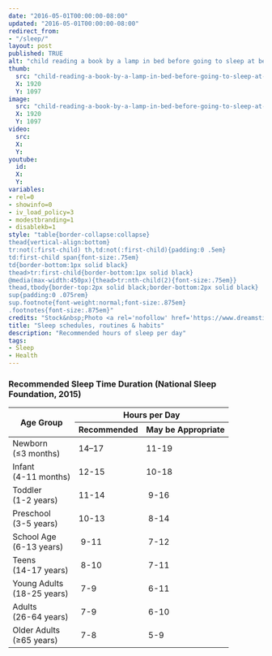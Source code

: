 ```yaml
---
date: "2016-05-01T00:00:00-08:00"
updated: "2016-05-01T00:00:00-08:00"
redirect_from:
- "/sleep/"
layout: post
published: TRUE
alt: "child reading a book by a lamp in bed before going to sleep at bedtime"
thumb:
  src: "child-reading-a-book-by-a-lamp-in-bed-before-going-to-sleep-at-bedtime.jpg"
  X: 1920
  Y: 1097
image:
  src: "child-reading-a-book-by-a-lamp-in-bed-before-going-to-sleep-at-bedtime.jpg"
  X: 1920
  Y: 1097
video:
  src:
  X:
  Y:
youtube:
  id:
  X:
  Y:
variables:
- rel=0
- showinfo=0
- iv_load_policy=3
- modestbranding=1
- disablekb=1
style: "table{border-collapse:collapse}
thead{vertical-align:bottom}
tr:not(:first-child) th,td:not(:first-child){padding:0 .5em}
td:first-child span{font-size:.75em}
td{border-bottom:1px solid black}
thead>tr:first-child{border-bottom:1px solid black}
@media(max-width:450px){thead>tr:nth-child(2){font-size:.75em}}
thead,tbody{border-top:2px solid black;border-bottom:2px solid black}
sup{padding:0 .075rem}
sup.footnote{font-weight:normal;font-size:.875em}
.footnotes{font-size:.875em}"
credits: "Stock&nbsp;Photo <a rel='nofollow' href='https://www.dreamstime.com/stock-photo-preteen-handsome-boy-read-book-lamp-sleep-image58081725' target='_blank'>&copy;</a>&nbsp;Ulianna19970"
title: "Sleep schedules, routines & habits"
description: "Recommended hours of sleep per day"
tags:
- Sleep
- Health
---
```

<h3>Recommended Sleep Time Duration (National Sleep Foundation, 2015)</h3>
<table class="center">
	<thead>
		<tr>
			<th rowspan="2">Age&nbsp;Group</th>
			<th colspan="2">Hours per&nbsp;Day</th>
		</tr>
		<tr>
			<th>Recommended</th>
			<th>May&nbsp;be Appropriate</th>
		</tr>
	</thead>
	<tbody>
		<tr>
			<td>Newborn<br><span>(&le;3 months)</span></td>
			<td class="mono">14–17</td>
			<td class="mono">11-19</td>
		</tr>
		<tr>
			<td>Infant<br><span>(4-11 months)</span></td>
			<td class="mono">12-15</td>
			<td class="mono">10-18</td>
		</tr>
		<tr>
			<td>Toddler<br><span>(1-2 years)</span></td>
			<td class="mono">11-14</td>
			<td class="mono">&nbsp;9-16</td>
		</tr>
		<tr>
			<td>Preschool<br><span>(3-5 years)</span></td>
			<td class="mono">10-13</td>
			<td class="mono">&nbsp;8-14</td>
		</tr>
		<tr>
			<td>School&nbsp;Age<br><span>(6-13 years)</span></td>
			<td class="mono">&nbsp;9-11</td>
			<td class="mono">&nbsp;7-12</td>
		</tr>
		<tr>
			<td>Teens<br><span>(14-17 years)</span></td>
			<td class="mono">&nbsp;8-10</td>
			<td class="mono">&nbsp;7-11</td>
		</tr>
		<tr>
			<td>Young&nbsp;Adults<br><span>(18-25 years)</span></td>
			<td class="mono">&nbsp;7-9&nbsp;</td>
			<td class="mono">&nbsp;6-11</td>
		</tr>
		<tr>
			<td>Adults<br><span>(26-64 years)</span></td>
			<td class="mono">&nbsp;7-9&nbsp;</td>
			<td class="mono">&nbsp;6-10</td>
		</tr>
		<tr>
			<td>Older&nbsp;Adults<br><span>(&ge;65 years)</span></td>
			<td class="mono">&nbsp;7-8&nbsp;</td>
			<td class="mono">&nbsp;5-9&nbsp;</td>
		</tr>
	</tbody>
</table>